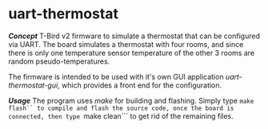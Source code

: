 # uart-thermostat


***Concept***
T-Bird v2 firmware to simulate a thermostat that can be configured via UART. 
The board simulates a thermostat with four rooms, and since there is only one temperature sensor
temperature of the other 3 rooms are random pseudo-temperatures.

The firmware is intended to be used with it's own GUI application _uart-thermostat-gui_, 
which provides a front end for the configuration.

***Usage***
The program uses _make_ for building and flashing. 
Simply type ```make flash`` to compile and flash the source code, once the board is connected,
then type ```make clean``` to get rid of the remaining files.

